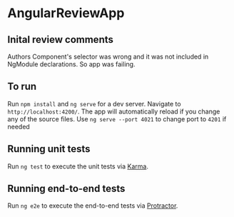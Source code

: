 

# AngularReviewApp
## Inital review comments
Authors Component's selector was wrong and it was not included in NgModule  declarations. So app was failing.

## To run

Run `npm install` and `ng serve` for a dev server. Navigate to `http://localhost:4200/`. The app will automatically reload if you change any of the source files.
Use `ng serve --port 4021` to change port to `4201` if  needed

## Running unit tests

Run `ng test` to execute the unit tests via [Karma](https://karma-runner.github.io).

## Running end-to-end tests

Run `ng e2e` to execute the end-to-end tests via [Protractor](http://www.protractortest.org/).

